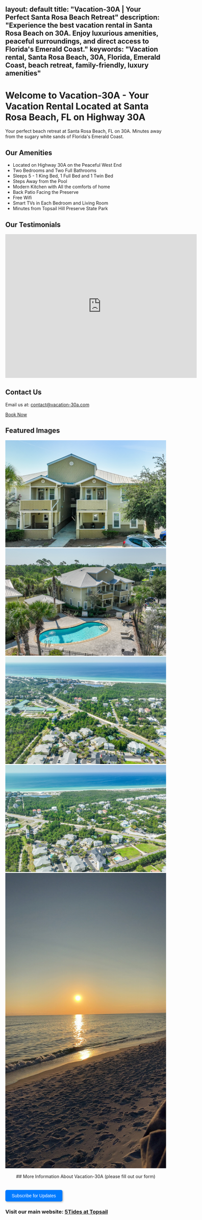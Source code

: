 layout: default
title: "Vacation-30A | Your Perfect Santa Rosa Beach Retreat"
description: "Experience the best vacation rental in Santa Rosa Beach on 30A. Enjoy luxurious amenities, peaceful surroundings, and direct access to Florida's Emerald Coast."
keywords: "Vacation rental, Santa Rosa Beach, 30A, Florida, Emerald Coast, beach retreat, family-friendly, luxury amenities"
---

# Welcome to Vacation-30A - Your Vacation Rental Located at Santa Rosa Beach, FL on Highway 30A

Your perfect beach retreat at Santa Rosa Beach, FL on 30A. Minutes away from the sugary white sands of Florida's Emerald Coast.

## Our Amenities
- Located on Highway 30A on the Peaceful West End
- Two Bedrooms and Two Full Bathrooms
- Sleeps 5 - 1 King Bed, 1 Full Bed and 1 Twin Bed
- Steps Away from the Pool
- Modern Kitchen with All the comforts of home
- Back Patio Facing the Preserve
- Free Wifi
- Smart TVs in Each Bedroom and Living Room
- Minutes from Topsail Hill Preserve State Park

## Our Testimonials
<iframe src="https://www.google.com/maps/embed?pb=!1m18!1m12!1m3!1d220545.80494094512!2d-86.05918728442042!3d30.26477764190027!2m3!1f0!2f0!3f0!3m2!1i1024!2i768!4f13.1!3m3!1m2!1s0x20b2a6733de11d6f%3A0x8d50d88867e4f1c4!2s5Tides!5e0!3m2!1sen!2sus!4v1735866600375!5m2!1sen!2sus" width="600" height="450" style="border:0;" allowfullscreen="" loading="lazy" referrerpolicy="no-referrer-when-downgrade"></iframe>

## Contact Us
Email us at: [contact@vacation-30a.com](mailto:5tidesfl@gmail.com)

<a href="https://www.airbnb.com/rooms/811737612454728329?source_impression_id=p3_1706392206_doHyVHsBGtePPOPP" class="button">
  Book Now
</a>

## Featured Images
![Topsail Village 30A](assets/images/web_412%20Topsail%20Village%20%20_31.jpg)
![Drone View of Topsail Village Pool and Building](assets/images/web_412%20Topsail%20Village%20%20_32.jpg)
![Drone View of 30A and Gulf of Mexico](assets/images/web_412%20Topsail%20Village%20%20_33.jpg)
![Drone View of 30A and Emerald Coast](assets/images/web_412%20Topsail%20Village%20%20_34.jpg)
![Beautiful Sunset at Santa Rosa Beach](assets/images/SRB_Sunset_v1.JPG)

<div style="text-align: center;">
## More Information About Vacation-30A (please fill out our form)
</div>

<button id="email-form-trigger">Subscribe for Updates</button>

<div id="email-form-popup" class="popup">
  <div class="popup-content">
    <span class="popup-close" onclick="closePopup()">×</span>
    <h2>Stay Updated!</h2>
    <iframe src="https://docs.google.com/forms/d/e/1FAIpQLSdKELiSHNu1MGxzGKqZYZfZzZAV7jjXTAwcBQz0T27F_se8eQ/viewform?embedded=true" width="640" height="586" frameborder="0" marginheight="0" marginwidth="0">
      Loading…
    </iframe>
  </div>
</div>

<link rel="stylesheet" href="https://cdnjs.cloudflare.com/ajax/libs/font-awesome/5.15.3/css/all.min.css">

<style>
  #email-form-popup {
    display: none;
    position: fixed;
    top: 0;
    left: 0;
    width: 100%;
    height: 100%;
    background-color: rgba(0, 0, 0, 0.7);
    justify-content: center;
    align-items: center;
    z-index: 1000;
  }

  .popup-content {
    background: white;
    padding: 20px;
    border-radius: 8px;
    max-width: 600px;
    width: 80%;
    box-shadow: 0 4px 8px rgba(0, 0, 0, 0.2);
    position: relative;
    text-align: center;
  }

  .popup-close {
    position: absolute;
    top: 10px;
    right: 10px;
    background: none;
    border: none;
    font-size: 1.5em;
    cursor: pointer;
  }

  #email-form-trigger {
    margin-top: 20px;
    padding: 10px 20px;
    background: #007bff;
    color: white;
    border: none;
    border-radius: 5px;
    font-size: 1em;
    cursor: pointer;
    box-shadow: 2px 2px 5px rgba(0, 0, 0, 0.3);
  }

  #email-form-trigger:hover {
    background: #0056b3;
  }
</style>

<script>
  // Show the popup after a delay
  window.onload = function () {
    setTimeout(() => {
      document.getElementById("email-form-popup").style.display = "flex";
    }, 3000); // Adjust delay as needed
  };

  // Function to close the popup when clicking outside the popup content
  function closePopup(event) {
    const popup = document.getElementById("email-form-popup");

    // Check if the click target is outside the popup content
    if (event.target === popup) {
      popup.style.display = "none";
    }
  }

  // Add the event listener to the popup container
  document.getElementById("email-form-popup").addEventListener("click", closePopup);

  // Add click listener to reopen button
  document.getElementById("email-form-trigger").addEventListener("click", () => {
    document.getElementById("email-form-popup").style.display = "flex";
  });
</script>

### Visit our main website: [5Tides at Topsail](https://5tidesfl.com)
